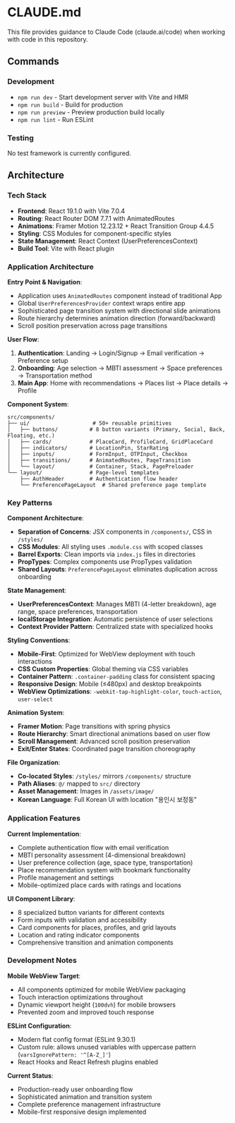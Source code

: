 # CLAUDE.md

This file provides guidance to Claude Code (claude.ai/code) when working with code in this repository.

## Commands

### Development
- `npm run dev` - Start development server with Vite and HMR
- `npm run build` - Build for production
- `npm run preview` - Preview production build locally
- `npm run lint` - Run ESLint

### Testing
No test framework is currently configured.

## Architecture

### Tech Stack
- **Frontend**: React 19.1.0 with Vite 7.0.4
- **Routing**: React Router DOM 7.7.1 with AnimatedRoutes
- **Animations**: Framer Motion 12.23.12 + React Transition Group 4.4.5
- **Styling**: CSS Modules for component-specific styles
- **State Management**: React Context (UserPreferencesContext)
- **Build Tool**: Vite with React plugin

### Application Architecture

**Entry Point & Navigation**:
- Application uses `AnimatedRoutes` component instead of traditional App
- Global `UserPreferencesProvider` context wraps entire app
- Sophisticated page transition system with directional slide animations
- Route hierarchy determines animation direction (forward/backward)
- Scroll position preservation across page transitions

**User Flow**:
1. **Authentication**: Landing → Login/Signup → Email verification → Preference setup
2. **Onboarding**: Age selection → MBTI assessment → Space preferences → Transportation method
3. **Main App**: Home with recommendations → Places list → Place details → Profile

**Component System**:
```
src/components/
├── ui/                    # 50+ reusable primitives
│   ├── buttons/          # 8 button variants (Primary, Social, Back, Floating, etc.)
│   ├── cards/            # PlaceCard, ProfileCard, GridPlaceCard
│   ├── indicators/       # LocationPin, StarRating
│   ├── inputs/           # FormInput, OTPInput, Checkbox
│   ├── transitions/      # AnimatedRoutes, PageTransition
│   └── layout/           # Container, Stack, PagePreloader
└── layout/               # Page-level templates
    ├── AuthHeader        # Authentication flow header
    └── PreferencePageLayout  # Shared preference page template
```

### Key Patterns

**Component Architecture**: 
- **Separation of Concerns**: JSX components in `/components/`, CSS in `/styles/`
- **CSS Modules**: All styling uses `.module.css` with scoped classes
- **Barrel Exports**: Clean imports via `index.js` files in directories
- **PropTypes**: Complex components use PropTypes validation
- **Shared Layouts**: `PreferencePageLayout` eliminates duplication across onboarding

**State Management**:
- **UserPreferencesContext**: Manages MBTI (4-letter breakdown), age range, space preferences, transportation
- **localStorage Integration**: Automatic persistence of user selections
- **Context Provider Pattern**: Centralized state with specialized hooks

**Styling Conventions**:
- **Mobile-First**: Optimized for WebView deployment with touch interactions
- **CSS Custom Properties**: Global theming via CSS variables
- **Container Pattern**: `.container-padding` class for consistent spacing
- **Responsive Design**: Mobile (≤480px) and desktop breakpoints
- **WebView Optimizations**: `-webkit-tap-highlight-color`, `touch-action`, `user-select`

**Animation System**:
- **Framer Motion**: Page transitions with spring physics
- **Route Hierarchy**: Smart directional animations based on user flow
- **Scroll Management**: Advanced scroll position preservation
- **Exit/Enter States**: Coordinated page transition choreography

**File Organization**:
- **Co-located Styles**: `/styles/` mirrors `/components/` structure
- **Path Aliases**: `@/` mapped to `src/` directory  
- **Asset Management**: Images in `/assets/image/`
- **Korean Language**: Full Korean UI with location "용인시 보정동"

### Application Features

**Current Implementation**:
- Complete authentication flow with email verification
- MBTI personality assessment (4-dimensional breakdown)
- User preference collection (age, space type, transportation)
- Place recommendation system with bookmark functionality
- Profile management and settings
- Mobile-optimized place cards with ratings and locations

**UI Component Library**:
- 8 specialized button variants for different contexts
- Form inputs with validation and accessibility
- Card components for places, profiles, and grid layouts
- Location and rating indicator components
- Comprehensive transition and animation components

### Development Notes

**Mobile WebView Target**:
- All components optimized for mobile WebView packaging
- Touch interaction optimizations throughout
- Dynamic viewport height (`100dvh`) for mobile browsers
- Prevented zoom and improved touch response

**ESLint Configuration**:
- Modern flat config format (ESLint 9.30.1)
- Custom rule: allows unused variables with uppercase pattern (`varsIgnorePattern: '^[A-Z_]'`)
- React Hooks and React Refresh plugins enabled

**Current Status**:
- Production-ready user onboarding flow
- Sophisticated animation and transition system
- Complete preference management infrastructure
- Mobile-first responsive design implemented